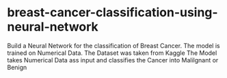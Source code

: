 # breast-cancer-classification-using-neural-network

Build a Neural Network for the classification of Breast Cancer.
The model is trained on Numerical Data.
The Dataset was taken from Kaggle
The Model takes Numerical Data ass input and classifies the Cancer into Malilgnant or Benign
